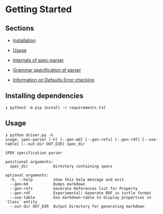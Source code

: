 # Getting Started

## Sections

- [Installation](#installing-dependencies)

- [Usage](#usage) 

- [Internals of spec-parser](./internals.md)

- [Grammar specification of parser](./grammar.md)

- [Information on Defaults Error checking](./error_checks.md)


## Installing dependencies

```
❯ python3 -m pip install -r requirements.txt
```

## Usage

```
❯ python driver.py -h
usage: spec-parser [-h] [--gen-md] [--gen-refs] [--gen-rdf] [--use-table] [--out-dir OUT_DIR] spec_dir

SPDX specification parser

positional arguments:
  spec_dir           Directory containing specs

optional arguments:
  -h, --help         show this help message and exit
  --gen-md           Dumps markdown
  --gen-refs         Generate References list for Property
  --gen-rdf          Experimental! Generate RDF in turtle format
  --use-table        Use markdown-table to display properties in `Class` entity
  --out-dir OUT_DIR  Output Directory for generating markdown
```